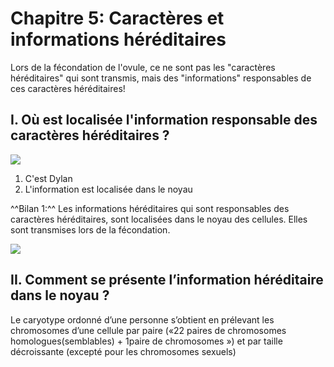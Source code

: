 # Chapitre 5: Caractères et informations héréditaires

Lors de la fécondation de l'ovule, ce ne sont pas les "caractères héréditaires" qui sont transmis, mais des "informations" responsables de ces caractères héréditaires!

## I. Où est localisée l'information responsable des caractères héréditaires ?

![](../assets/scans/2024-dect-9-1.png)

1) C'est Dylan
2) L'information est localisée dans le noyau


^^Bilan 1:^^ Les informations héréditaires qui sont responsables des caractères héréditaires, sont localisées dans le noyau des cellules. Elles sont transmises lors de la fécondation.

![](../assets/scans/2024-dect-9-2.png)

## II. Comment se présente l’information héréditaire dans le noyau ?

Le caryotype ordonné d’une personne s’obtient en prélevant les chromosomes d’une cellule par paire («22 paires de chromosomes 
homologues(semblables) + 1paire de chromosomes ») et par taille décroissante (excepté pour les chromosomes sexuels)

